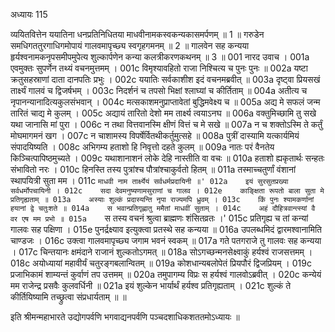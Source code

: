 अध्यायः 115

व्ययितवित्तेन ययातिना धनप्रतिनिधितया माधवीनामकस्वकन्यकासमर्पणम् ॥ 1 ॥ गरुडेन समधिगततुरगाधिगमोपायं गालवमापृच्छ्य स्वगृहगमनम् ॥ 2 ॥ गालवेन सह कन्यया हृर्यश्वनामकनृपसमीपमुपेत्य शुल्कार्पणेन कन्या कलत्रीकरणकथनम् ॥ 3 ॥
001  	नारद उवाच ।
001a	एवमुक्तः सुपर्णेन तथ्यं वचनमुत्तमम् ।
001c	विमृश्यावहितो राजा निश्चित्य च पुनः पुनः ॥
002a	यष्टा क्रतुसहस्राणां दाता दानपतिः प्रभुः ।
002c	ययातिः सर्वकाशीश इदं वचनमब्रवीत् ॥
003a	दृष्ट्वा प्रियसखं तार्क्ष्यं गालवं च द्विजर्षभम् ।
003c	निदर्शनं च तपसो भिक्षां श्लाघ्यां च कीर्तिताम् ॥
004a	अतीत्य च नृपानन्यानादित्यकुलसंभवान् ।
004c	मत्सकाशमनुप्राप्तावेतां बुद्धिमवेक्ष्य च ॥
005a	अद्य मे सफलं जन्म तारितं चाद्य मे कुलम् ।
005c	अद्यायं तारितो देशो मम तार्क्ष्य त्वयाऽनघ ॥
006a	वक्तुमिच्छामि तु सखे यथा जानासि मां पुरा ।
006c	न तथा वित्तवानस्मि क्षीणं वित्तं च मे सखे ॥
007a	न च शक्तोऽस्मि ते कर्तुं मोघमागमनं खग ।
007c	न चाशामस्य विपर्षेर्वितथीकर्तुमुत्सहे ॥
008a	पुत्रीं दास्यामि यत्कार्यमियं संपादयिष्यति ।
008c	अभिगम्य हताशो हि निवृत्तो दहते कुलम् ॥
009a	नातः परं वैनतेय किञ्चित्पापिष्ठमुच्यते ।
009c	यथाशानाशनं लोके देहि नास्तीति वा वचः ॥
010a	हताशो ह्यकृतार्थः सन्हतः संभावितो नरः ।
010c	हिनस्ति तस्य पुत्रांश्च पौत्रांश्चाकुर्वतो हितम् ॥
011a	तस्माच्चतुर्णां वंशानां स्थापयित्री सुता मम ।
011c	`माधवी नाम तार्क्ष्येयं सर्वधर्मप्रदायिनी ॥'
012a	इयं सुरसुतप्रख्या सर्वधर्मोपचायिनी ।
012c	सदा देवमनुष्यणामसुराणां च गालव ।
012e 	काङ्क्षिता रूपतो बाला सुता मे प्रतिगृह्यताम् ॥
013a	अस्याः शुल्कं प्रदास्यन्ति नृपा राज्यमपि ध्रुवम् ।
013c	किं पुनः श्यामकर्णानां हयानां द्वे चतुःशते ॥
014a	स भवान्प्रतिगृह्णातु ममैतां माधवीं सुताम् ।
014c	अहं दौहित्रवान्त्स्यां वै वर एष मम प्रभो ॥
015a	`स तस्य वचनं श्रुत्वा ब्राह्मणः शंसितव्रतः ।'
015c	प्रतिगृह्य च तां कन्यां गालवः सह पक्षिणा ।
015e 	पुनर्द्रक्ष्याव इत्युक्त्वा प्रतस्थे सह कन्यया ॥
016a	उपलब्धमिदं द्वारमश्वानामिति चाण्डजः ।
016c	उक्त्वा गालवमापृच्छ्य जगाम भवनं स्वकम् ॥
017a	गते पतगराजे तु गालवः सह कन्यया ।
017c	चिन्तयानः क्षमंदाने राजानं शुल्कतोऽगमत् ॥
018a	सोऽगच्छन्मनसेक्ष्वाकुं हर्यश्वं राजसत्तमम् ।
018c	अयोध्यायां महावीर्यं चतुरङ्गबलान्वितम् ॥
019a	कोशधान्यबलोपेतं प्रियपौरं द्विजप्रियम् ।
019c	प्रजाभिकामं शाम्यन्तं कुर्वाणं तप उत्तमम् ॥
020a	तमुपागम्य विप्रः स हर्यश्वं गालवोऽब्रवीत् ।
020c	कन्येयं मम राजेन्द्र प्रसवैः कुलवर्धिनी ॥
021a	इयं शुल्केन भार्यार्थं हर्यश्व प्रतिगृह्यताम् ।
021c	शुल्कं ते कीर्तियिष्यामि तच्छ्रुत्वा संप्रधार्यताम् ॥ ॥

इति श्रीमन्महाभारते उद्योगपर्वणि भगवाद्यनपर्वणि पञ्चदशाधिकशततमोऽध्यायः ॥
